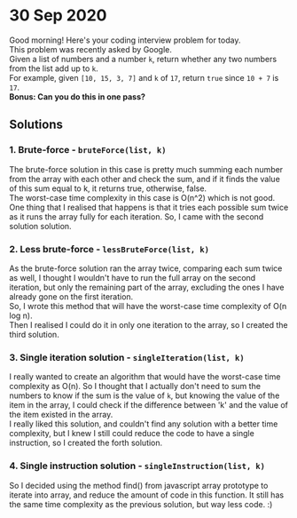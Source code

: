 # 30 Sep 2020

Good morning! Here's your coding interview problem for today.  
This problem was recently asked by Google.  
Given a list of numbers and a number `k`, return whether any two numbers from the list add up to `k`.  
For example, given `[10, 15, 3, 7]` and `k` of `17`, return `true` since `10 + 7` is `17`.  
**Bonus: Can you do this in one pass?**  

## Solutions

### 1. Brute-force - `bruteForce(list, k)`

The brute-force solution in this case is pretty much summing each number from the array with each other and check the sum, and if it finds the value of this sum equal to k, it returns true, otherwise, false.  
The worst-case time complexity in this case is O(n^2) which is not good.  
One thing that I realised that happens is that it tries each possible sum twice as it runs the array fully for each iteration. So, I came with the second solution solution.  

### 2. Less brute-force - `lessBruteForce(list, k)`

As the brute-force solution ran the array twice, comparing each sum twice as well, I thought I wouldn't have to run the full array on the second iteration, but only the remaining part of the array, excluding the ones I have already gone on the first iteration.  
So, I wrote this method that will have the worst-case time complexity of O(n log n).  
Then I realised I could do it in only one iteration to the array, so I created the third solution.  

### 3. Single iteration solution - `singleIteration(list, k)`

I really wanted to create an algorithm that would have the worst-case time complexity as O(n). So I thought that I actually don't need to sum the numbers to know if the sum is the value of `k`, but knowing the value of the item in the array, I could check if the difference between 'k' and the value of the item existed in the array.  
I really liked this solution, and couldn't find any solution with a better time complexity, but I knew I still could reduce the code to have a single instruction, so I created the forth solution.

### 4. Single instruction solution - `singleInstruction(list, k)`

So I decided using the method find() from javascript array prototype to iterate into array, and reduce the amount of code in this function. It still has the same time complexity as the previous solution, but way less code. :)  
